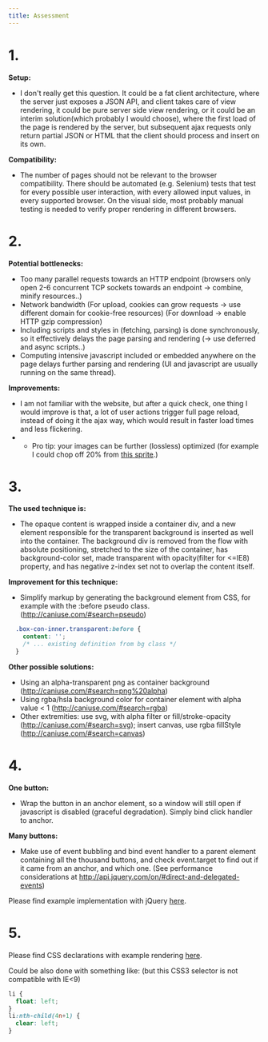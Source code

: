 ```yaml
---
title: Assessment
---
```


# 1.

**Setup:**
 - I don't really get this question. It could be a fat client architecture, where the server just exposes a JSON API, and client takes care of view rendering, it could be pure server side view rendering, or it could be an interim solution(which probably I would choose), where the first load of the page is rendered by the server, but subsequent ajax requests only return partial JSON or HTML that the client should process and insert on its own.

**Compatibility:**
 - The number of pages should not be relevant to the browser compatibility. There should be automated (e.g. Selenium) tests that test for every possible user interaction, with every allowed input values, in every supported browser. On the visual side, most probably manual testing is needed to verify proper rendering in different browsers.

# 2.

**Potential bottlenecks:**
 - Too many parallel requests towards an HTTP endpoint (browsers only open 2-6 concurrent TCP sockets towards an endpoint -> combine, minify resources..)
 - Network bandwidth (For upload, cookies can grow requests -> use different domain for cookie-free resources) (For download -> enable HTTP gzip compression)
 - Including scripts and styles in <head> (fetching, parsing) is done synchronously, so it effectively delays the page parsing and rendering (-> use deferred and async scripts..)
 - Computing intensive javascript included or embedded anywhere on the page delays further parsing and rendering (UI and javascript are usually running on the same thread).

**Improvements:**
 - I am not familiar with the website, but after a quick check, one thing I would improve is that, a lot of user actions trigger full page reload, instead of doing it the ajax way, which would result in faster load times and less flickering.
 - + Pro tip: your images can be further (lossless) optimized (for example I could chop off 20% from [this sprite](http://cache4.hyves-static.net/images/redesign/buttons/buttons_sprite.956b41c6.png).)

# 3.

**The used technique is:**
 - The opaque content is wrapped inside a container div, and a new element responsible for the transparent background is inserted as well into the container. The background div is removed from the flow with absolute positioning, stretched to the size of the container, has background-color set, made transparent with opacity(filter for &lt;=IE8) property, and has negative z-index set not to overlap the content itself.

**Improvement for this technique:**
 - Simplify markup by generating the background element from CSS, for example with the :before pseudo class. (http://caniuse.com/#search=pseudo)

```css
  .box-con-inner.transparent:before {
    content: '';
    /* ... existing definition from bg class */
  }
```

**Other possible solutions:**
 - Using an alpha-transparent png as container background (http://caniuse.com/#search=png%20alpha)
 - Using rgba/hsla background color for container element with alpha value < 1 (http://caniuse.com/#search=rgba)
 - Other extremities: use svg, with alpha filter or fill/stroke-opacity (http://caniuse.com/#search=svg); insert canvas, use rgba fillStyle (http://caniuse.com/#search=canvas)

# 4.

**One button:**
 - Wrap the button in an anchor element, so a window will still open if javascript is disabled (graceful degradation). Simply bind click handler to anchor.

**Many buttons:**
 - Make use of event bubbling and bind event handler to a parent element containing all the thousand buttons, and check event.target to find out if it came from an anchor, and which one. (See performance considerations at http://api.jquery.com/on/#direct-and-delegated-events)

Please find example implementation with jQuery [here](http://atimb.github.com/mustached-tyrion/example.html).

# 5.

Please find CSS declarations with example rendering [here](http://atimb.github.com/mustached-tyrion/example.html).

Could be also done with something like: (but this CSS3 selector is not compatible with IE<9)

```css
li {
  float: left;
}
li:nth-child(4n+1) {
  clear: left;
}
```